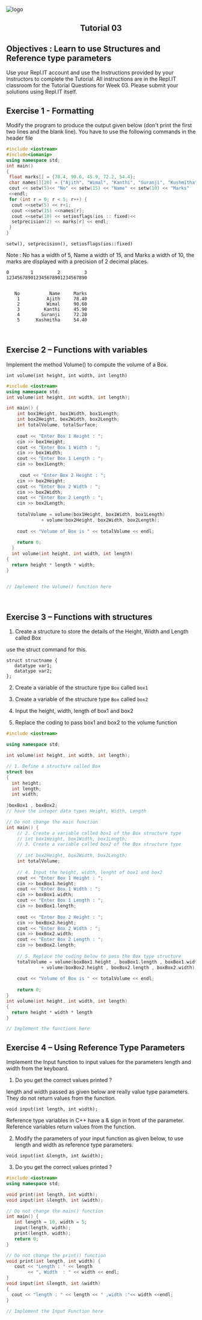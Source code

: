 
![logo](/resources/tutelogo.png)

## <div align="center">Tutorial 03</div>

## Objectives : Learn to use Structures and Reference type parameters

Use your Repl.IT account and use the Instructions provided by your Instructors to complete the Tutorial.  All instructions are in the Repl.IT classroom for the Tutorial Questions for Week 03. Please submit your solutions using Repl.IT itself.

## Exercise 1 - Formatting

Modify the program to produce the output given below (don't print the first two lines and the blank line).
You have to use the following commands in the <iomanip> header file

  ```c++
#include <iostream>
#include<iomanip>
using namespace std;
int main() 
{
   float marks[] = {78.4, 90.6, 45.9, 72.2, 54.4};
   char names[][20] = {"Ajith", "Wimal", "Kanthi", "Suranji", "Kushmitha"};
   cout << setw(5)<< "No" << setw(15) << "Name" << setw(10) << "Marks" 
   <<endl;
   for (int r = 0; r < 5; r++) {
    cout <<setw(5) << r+1;
    cout <<setw(15) <<names[r];
    cout <<setw(10) << setiosflags(ios :: fixed)<<
    setprecision(2) << marks[r] << endl;   
   }
}
```
```setw(), setprecision(), setiosflags(ios::fixed)```

Note : No has a width of 5, Name a width of 15, and Marks a width of 10, the marks are displayed with a precision of 2 decimal places.

```
0        1         2         3 
123456789012345678901234567890 


   No           Name     Marks
    1          Ajith     78.40
    2          Wimal     90.60
    3         Kanthi     45.90
    4        Suranji     72.20
    5      Kushmitha     54.40
```

 
## Exercise 2 – Functions with variables

Implement the method Volume() to compute the volume of a Box.

```int volume(int height, int width, int length)```

```c++
#include <iostream>
using namespace std;
int volume(int height, int width, int length);

int main() {
    int box1Height, box1Width, box1Length;
    int box2Height, box2Width, box2Length;
    int totalVolume, totalSurface;
    
    cout << "Enter Box 1 Height : ";
    cin >> box1Height;
    cout << "Enter Box 1 Width : ";
    cin >> box1Width;
    cout << "Enter Box 1 Length : ";
    cin >> box1Length;
    
     cout << "Enter Box 2 Height : ";
    cin >> box2Height;
    cout << "Enter Box 2 Width : ";
    cin >> box2Width;
    cout << "Enter Box 2 Length : ";
    cin >> box2Length;
    
    totalVolume = volume(box1Height, box1Width, box1Length)
             + volume(box2Height, box2Width, box2Length);
             
    cout << "Volume of Box is " << totalVolume << endl;
    
    return 0;
  }
  int volume(int height, int width, int length)
{
  return height * length * width;
}


// Implement the Volume() function here
```
 
## Exercise 3 – Functions with structures

1. Create a structure to store the details of the Height, Width and Length called Box

use the struct command for this.
```
struct structname {
   datatype var1;
   datatype var2;
};
```

2. Create a variable of the structure type ```Box``` called ```box1```

3. Create a variable of the structure type ```Box``` called ```box2```

4. Input the height, width, length of box1 and box2

5. Replace the coding to pass box1 and box2 to the volume function

```c++
#include <iostream>

using namespace std;

int volume(int height, int width, int length);

// 1. Define a structure called Box
struct box
{
  int height;
  int length;
  int width;
  
}boxBox1 , boxBox2;
// have the integer data types Height, Width, Length

// Do not change the main function
int main() {
    // 2. Create a variable called box1 of the Box structure type
    // int box1Height, box1Width, box1Length;
    // 3. Create a variable called box2 of the Box structure type
    
    // int box2Height, box2Width, box2Length;
    int totalVolume;
    
    // 4. Input the height, width, lenght of box1 and box2
    cout << "Enter Box 1 Height : ";
    cin >> boxBox1.height;
    cout << "Enter Box 1 Width : ";
    cin >> boxBox1.width;
    cout << "Enter Box 1 Length : ";
    cin >> boxBox1.length;
    
    cout << "Enter Box 2 Height : ";
    cin >> boxBox2.height;
    cout << "Enter Box 2 Width : ";
    cin >> boxBox2.width;
    cout << "Enter Box 2 Length : ";
    cin >> boxBox2.length;
    
    // 5. Replace the coding below to pass the Box type structure
    totalVolume = volume(boxBox1.height , boxBox1.length , boxBox1.width )
             + volume(boxBox2.height , boxBox2.length , boxBox2.width);
    
    cout << "Volume of Box is " << totalVolume << endl;
    
    return 0;
}
int volume(int height, int width, int length)
{
  return height * width * length 
}

// Implement the functions here
```

## Exercise 4 – Using Reference Type Parameters

Implement the Input function to input values for the parameters length and width from the keyboard.

1. Do you get the correct values printed ?

length and width passed as given below are really value type parameters. They do not return values from the function.

```void input(int length, int width);```

Reference type variables in C++ have a & sign in front of the parameter. Reference variables return values from the function.

2. Modify the parameters of your input function as given below, to use length and width as reference type parameters.

```void input(int &length, int &width);```

3. Do you get the correct values printed ?

```c++
#include <iostream>
using namespace std;

void print(int length, int width);
void input(int &length, int &width);

// Do not change the main() function
int main() {
   int length = 10, width = 5;
   input(length, width);
   print(length, width);
   return 0;
}

// Do not change the print() function
void print(int length, int width) {
   cout << "Length : " << length 
        << ", Width  : " << width << endl;
}
void input(int &length, int &width)
{
  cout << "length : " << length << " ,width :"<< width <<endl; 
}

// Implement the Input Function here
```

